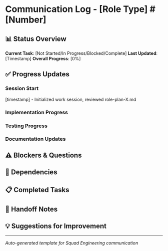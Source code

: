 # Communication Log - [Role Type] #[Number]

## 📊 Status Overview
**Current Task**: [Not Started/In Progress/Blocked/Complete]
**Last Updated**: [Timestamp]
**Overall Progress**: [0%]

## ✅ Progress Updates
<!-- Agent updates this section with each meaningful action -->
<!-- Format: [timestamp] - Action taken and result -->

### Session Start
[timestamp] - Initialized work session, reviewed role-plan-X.md

### Implementation Progress
<!-- Add entries as work progresses -->

### Testing Progress
<!-- Add entries for test implementation -->

### Documentation Updates
<!-- Add entries for documentation work -->

## ⚠️ Blockers & Questions
<!-- List any impediments or questions for supervisor -->
<!-- Format: [BLOCKER] Description - What's needed to unblock -->

## 🤝 Dependencies
<!-- Note any dependencies on other agents' work -->
<!-- Format: Waiting on [Agent X] for [specific deliverable] -->

## 📋 Completed Tasks
<!-- Move completed checklist items here -->
<!-- Format: ✅ Task description - [timestamp] -->

## 🔄 Handoff Notes
<!-- For continue-task scenarios - what's the current state? -->
<!-- Include:
- Current file being worked on
- Next immediate step
- Any partial implementations
- Environment state (if relevant)
-->

## 💡 Suggestions for Improvement
<!-- Any process or code improvements noticed -->
<!-- Will be reviewed during sync-up -->

---
*Auto-generated template for Squad Engineering communication*